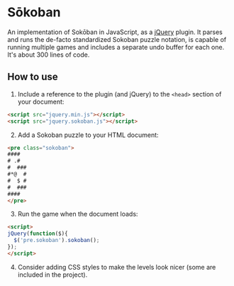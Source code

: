 # Sōkoban

An implementation of Sokōban in JavaScript, as a [jQuery] plugin. It parses and runs the de-facto standardized Sokoban puzzle notation, is capable of running multiple games and includes a separate undo buffer for each one. It's about 300 lines of code.

## How to use

1. Include a reference to the plugin (and jQuery) to the `<head>` section of your document:
```html
<script src="jquery.min.js"></script>
<script src="jquery.sokoban.js"></script>
```

2. Add a Sokoban puzzle to your HTML document:
```html
<pre class="sokoban">
####
# .#
#  ###
#*@  #
#  $ #
#  ###
####
</pre>
```
3. Run the game when the document loads:
```html
<script>
jQuery(function($){
  $('pre.sokoban').sokoban();
});
</script>
```



  [jQuery]: http://query.com/

4. Consider adding CSS styles to make the levels look nicer (some are included in the project).
